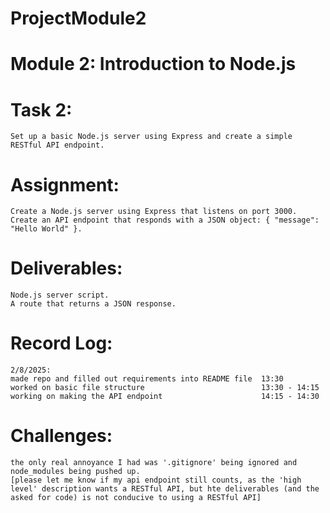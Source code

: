 # ProjectModule2
# Module 2: Introduction to Node.js

# Task 2:
    Set up a basic Node.js server using Express and create a simple RESTful API endpoint. 
    
# Assignment:
    Create a Node.js server using Express that listens on port 3000.
    Create an API endpoint that responds with a JSON object: { "message": "Hello World" }.

# Deliverables:
    Node.js server script.
    A route that returns a JSON response.

# Record Log:
    2/8/2025:
    made repo and filled out requirements into README file  13:30
    worked on basic file structure                          13:30 - 14:15
    working on making the API endpoint                      14:15 - 14:30

# Challenges:
    the only real annoyance I had was '.gitignore' being ignored and node_modules being pushed up.
    [please let me know if my api endpoint still counts, as the 'high level' description wants a RESTful API, but hte deliverables (and the asked for code) is not conducive to using a RESTful API]

